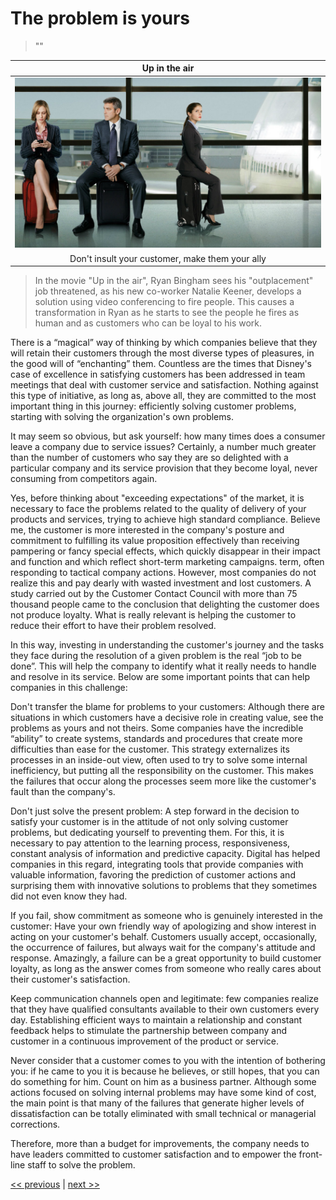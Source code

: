 # The problem is yours

>""

| Up in the air |
| :---: |
|![](../../images/the_problem_is_yours.png)|
|Don't insult your customer, make them your ally|

>In the movie "Up in the air", Ryan Bingham sees his "outplacement" job threatened, as his new co-worker Natalie Keener, develops a solution using video conferencing to fire people. This causes a transformation in Ryan as he starts to see the people he fires as human and as customers who can be loyal to his work.

There is a “magical” way of thinking by which companies believe that they will retain their customers through the most diverse types of pleasures, in the good will of “enchanting” them. Countless are the times that Disney's case of excellence in satisfying customers has been addressed in team meetings that deal with customer service and satisfaction. Nothing against this type of initiative, as long as, above all, they are committed to the most important thing in this journey: efficiently solving customer problems, starting with solving the organization's own problems.

It may seem so obvious, but ask yourself: how many times does a consumer leave a company due to service issues? Certainly, a number much greater than the number of customers who say they are so delighted with a particular company and its service provision that they become loyal, never consuming from competitors again.

Yes, before thinking about "exceeding expectations" of the market, it is necessary to face the problems related to the quality of delivery of your products and services, trying to achieve high standard compliance. Believe me, the customer is more interested in the company's posture and commitment to fulfilling its value proposition effectively than receiving pampering or fancy special effects, which quickly disappear in their impact and function and which reflect short-term marketing campaigns. term, often responding to tactical company actions. However, most companies do not realize this and pay dearly with wasted investment and lost customers. A study carried out by the Customer Contact Council with more than 75 thousand people came to the conclusion that delighting the customer does not produce loyalty. What is really relevant is helping the customer to reduce their effort to have their problem resolved.

In this way, investing in understanding the customer's journey and the tasks they face during the resolution of a given problem is the real “job to be done”. This will help the company to identify what it really needs to handle and resolve in its service. Below are some important points that can help companies in this challenge:

Don't transfer the blame for problems to your customers: Although there are situations in which customers have a decisive role in creating value, see the problems as yours and not theirs. Some companies have the incredible “ability” to create systems, standards and procedures that create more difficulties than ease for the customer. This strategy externalizes its processes in an inside-out view, often used to try to solve some internal inefficiency, but putting all the responsibility on the customer. This makes the failures that occur along the processes seem more like the customer's fault than the company's.

Don't just solve the present problem: A step forward in the decision to satisfy your customer is in the attitude of not only solving customer problems, but dedicating yourself to preventing them. For this, it is necessary to pay attention to the learning process, responsiveness, constant analysis of information and predictive capacity. Digital has helped companies in this regard, integrating tools that provide companies with valuable information, favoring the prediction of customer actions and surprising them with innovative solutions to problems that they sometimes did not even know they had.

If you fail, show commitment as someone who is genuinely interested in the customer: Have your own friendly way of apologizing and show interest in acting on your customer's behalf. Customers usually accept, occasionally, the occurrence of failures, but always wait for the company's attitude and response. Amazingly, a failure can be a great opportunity to build customer loyalty, as long as the answer comes from someone who really cares about their customer's satisfaction.

Keep communication channels open and legitimate: few companies realize that they have qualified consultants available to their own customers every day. Establishing efficient ways to maintain a relationship and constant feedback helps to stimulate the partnership between company and customer in a continuous improvement of the product or service.

Never consider that a customer comes to you with the intention of bothering you: if he came to you it is because he believes, or still hopes, that you can do something for him. Count on him as a business partner. Although some actions focused on solving internal problems may have some kind of cost, the main point is that many of the failures that generate higher levels of dissatisfaction can be totally eliminated with small technical or managerial corrections.

Therefore, more than a budget for improvements, the company needs to have leaders committed to customer satisfaction and to empower the front-line staff to solve the problem.

[<< previous](3-transparency_is_everything.md) | [next >>](5-designing_for_significance.md)
